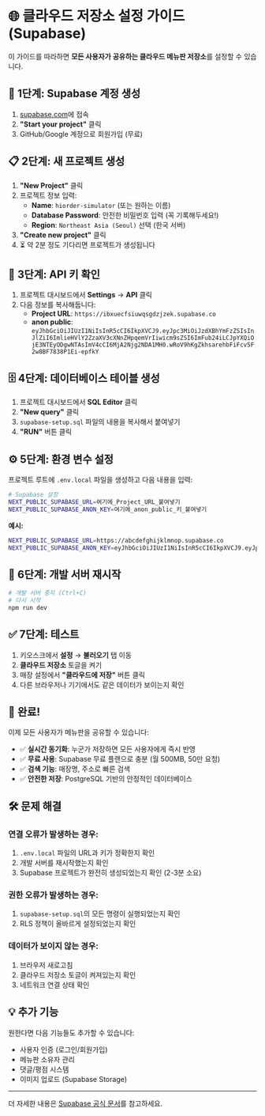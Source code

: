 # 🌐 클라우드 저장소 설정 가이드 (Supabase)

이 가이드를 따라하면 **모든 사용자가 공유하는 클라우드 메뉴판 저장소**를 설정할 수 있습니다.

## 🚀 1단계: Supabase 계정 생성

1. [supabase.com](https://supabase.com)에 접속
2. **"Start your project"** 클릭
3. GitHub/Google 계정으로 회원가입 (무료)

## 📋 2단계: 새 프로젝트 생성

1. **"New Project"** 클릭
2. 프로젝트 정보 입력:
   - **Name**: `hiorder-simulator` (또는 원하는 이름)
   - **Database Password**: 안전한 비밀번호 입력 (꼭 기록해두세요!)
   - **Region**: `Northeast Asia (Seoul)` 선택 (한국 서버)
3. **"Create new project"** 클릭
4. ⏳ 약 2분 정도 기다리면 프로젝트가 생성됩니다

## 🔑 3단계: API 키 확인

1. 프로젝트 대시보드에서 **Settings** → **API** 클릭
2. 다음 정보를 복사해둡니다:
   - **Project URL**: `https://ibxuecfsiuwqsgdzjzek.supabase.co`
   - **anon public**: `eyJhbGciOiJIUzI1NiIsInR5cCI6IkpXVCJ9.eyJpc3MiOiJzdXBhYmFzZSIsInJlZiI6ImlieHVlY2ZzaXV3cXNnZHpqemVrIiwicm9sZSI6ImFub24iLCJpYXQiOjE3NTEyODgwNTAsImV4cCI6MjA2Njg2NDA1MH0.wRoV9hKgZkhsarehbFiFcv5F2w8BF7838P1Ei-epfkY`

## 🗄️ 4단계: 데이터베이스 테이블 생성

1. 프로젝트 대시보드에서 **SQL Editor** 클릭
2. **"New query"** 클릭
3. `supabase-setup.sql` 파일의 내용을 복사해서 붙여넣기
4. **"RUN"** 버튼 클릭

## ⚙️ 5단계: 환경 변수 설정

프로젝트 루트에 `.env.local` 파일을 생성하고 다음 내용을 입력:

```bash
# Supabase 설정
NEXT_PUBLIC_SUPABASE_URL=여기에_Project_URL_붙여넣기
NEXT_PUBLIC_SUPABASE_ANON_KEY=여기에_anon_public_키_붙여넣기
```

**예시:**
```bash
NEXT_PUBLIC_SUPABASE_URL=https://abcdefghijklmnop.supabase.co
NEXT_PUBLIC_SUPABASE_ANON_KEY=eyJhbGciOiJIUzI1NiIsInR5cCI6IkpXVCJ9.eyJpc3MiOiJzdXBhYmFzZSIsInJlZiI6ImFiY2RlZmdoaWprbG1ub3AiLCJyb2xlIjoiYW5vbiIsImlhdCI6MTY4ODEyMzQ1NiwiZXhwIjoyMDAzNjk5NDU2fQ.example-key-here
```

## 🔄 6단계: 개발 서버 재시작

```bash
# 개발 서버 중지 (Ctrl+C)
# 다시 시작
npm run dev
```

## ✅ 7단계: 테스트

1. 키오스크에서 **설정** → **불러오기** 탭 이동
2. **클라우드 저장소** 토글을 켜기
3. 매장 설정에서 **"클라우드에 저장"** 버튼 클릭
4. 다른 브라우저나 기기에서도 같은 데이터가 보이는지 확인

## 🎉 완료!

이제 모든 사용자가 메뉴판을 공유할 수 있습니다:

- ✅ **실시간 동기화**: 누군가 저장하면 모든 사용자에게 즉시 반영
- ✅ **무료 사용**: Supabase 무료 플랜으로 충분 (월 500MB, 50만 요청)
- ✅ **검색 기능**: 매장명, 주소로 빠른 검색
- ✅ **안전한 저장**: PostgreSQL 기반의 안정적인 데이터베이스

## 🛠️ 문제 해결

### 연결 오류가 발생하는 경우:
1. `.env.local` 파일의 URL과 키가 정확한지 확인
2. 개발 서버를 재시작했는지 확인
3. Supabase 프로젝트가 완전히 생성되었는지 확인 (2-3분 소요)

### 권한 오류가 발생하는 경우:
1. `supabase-setup.sql`의 모든 명령이 실행되었는지 확인
2. RLS 정책이 올바르게 설정되었는지 확인

### 데이터가 보이지 않는 경우:
1. 브라우저 새로고침
2. 클라우드 저장소 토글이 켜져있는지 확인
3. 네트워크 연결 상태 확인

## 💡 추가 기능

원한다면 다음 기능들도 추가할 수 있습니다:
- 사용자 인증 (로그인/회원가입)
- 메뉴판 소유자 관리
- 댓글/평점 시스템
- 이미지 업로드 (Supabase Storage)

---

더 자세한 내용은 [Supabase 공식 문서](https://supabase.com/docs)를 참고하세요. 